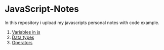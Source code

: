 # JavaScript-Notes
In this repository  i upload my javascripts personal notes with code example.

1) [Variables in js](https://github.com/syedamir5560/JavaScript-Notes/blob/main/variable.js)
2) [Data types](https://github.com/syedamir5560/JavaScript-Notes/blob/main/variable.js)
3) [Operators](https://github.com/syedamir5560/JavaScript-Notes/blob/main/operators.js)
